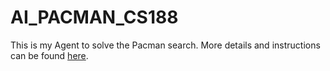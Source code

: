 # AI_PACMAN_CS188

This is my Agent to solve the Pacman search. 
More details and instructions can be found [here](http://inst.eecs.berkeley.edu/~cs188/pacman/project_overview.html]).
